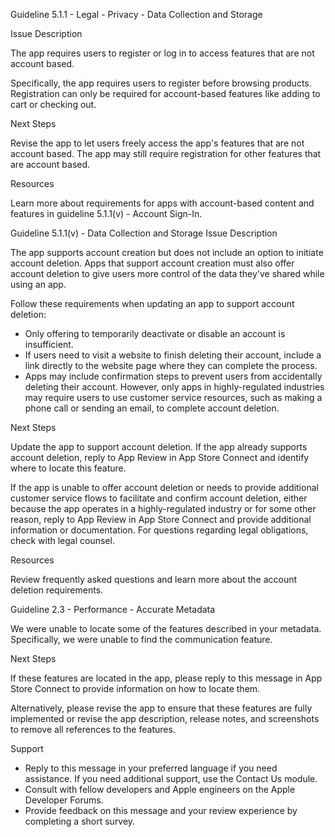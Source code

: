 Guideline 5.1.1 - Legal - Privacy - Data Collection and Storage

Issue Description

The app requires users to register or log in to access features that are not account based.

Specifically, the app requires users to register before browsing products. Registration can only be required for account-based features like adding to cart or checking out. 

Next Steps

Revise the app to let users freely access the app's features that are not account based. The app may still require registration for other features that are account based.

Resources 

Learn more about requirements for apps with account-based content and features in guideline 5.1.1(v) - Account Sign-In.


Guideline 5.1.1(v) - Data Collection and Storage
Issue Description

The app supports account creation but does not include an option to initiate account deletion. Apps that support account creation must also offer account deletion to give users more control of the data they've shared while using an app.

Follow these requirements when updating an app to support account deletion:

- Only offering to temporarily deactivate or disable an account is insufficient.
- If users need to visit a website to finish deleting their account, include a link directly to the website page where they can complete the process.
- Apps may include confirmation steps to prevent users from accidentally deleting their account. However, only apps in highly-regulated industries may require users to use customer service resources, such as making a phone call or sending an email, to complete account deletion.

Next Steps

Update the app to support account deletion. If the app already supports account deletion, reply to App Review in App Store Connect and identify where to locate this feature.

If the app is unable to offer account deletion or needs to provide additional customer service flows to facilitate and confirm account deletion, either because the app operates in a highly-regulated industry or for some other reason, reply to App Review in App Store Connect and provide additional information or documentation. For questions regarding legal obligations, check with legal counsel.

Resources

Review frequently asked questions and learn more about the account deletion requirements.


Guideline 2.3 - Performance - Accurate Metadata

We were unable to locate some of the features described in your metadata. Specifically, we were unable to find the communication feature.

Next Steps

If these features are located in the app, please reply to this message in App Store Connect to provide information on how to locate them. 

Alternatively, please revise the app to ensure that these features are fully implemented or revise the app description, release notes, and screenshots to remove all references to the features.

Support
- Reply to this message in your preferred language if you need assistance. If you need additional support, use the Contact Us module.
- Consult with fellow developers and Apple engineers on the Apple Developer Forums.
- Provide feedback on this message and your review experience by completing a short survey.
